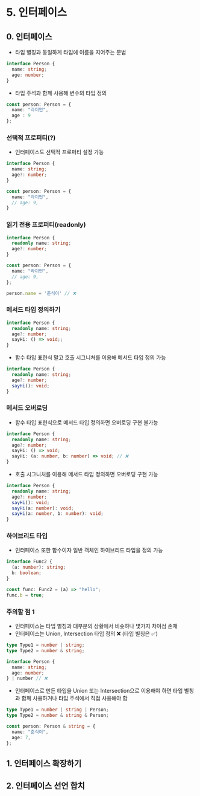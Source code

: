 # 5. 인터페이스

## 0. 인터페이스
- 타입 별칭과 동일하게 타입에 이름을 지어주는 문법

```typescript
interface Person {
  name: string;
  age: number;
}
```

- 타입 주석과 함께 사용해 변수의 타입 정의

```typescript
const person: Person = {
  name: "라이언",
  age : 9
};
```

### 선택적 프로퍼티(?)
- 인터페이스도 선택적 프로퍼티 설정 가능
```typescript
interface Person {
  name: string;
  age?: number;
}

const person: Person = {
  name: "라이언",
  // age: 9,
}
```
  
### 읽기 전용 프로퍼티(readonly)
```typescript
interface Person {
  readonly name: string;
  age?: number;
}

const person: Person = {
  name: "라이언",
  // age: 9,
};

person.name = '춘식이' // ❌
```
  
### 메서드 타입 정의하기
```typescript
interface Person {
  readonly name: string;
  age?: number;
  sayHi: () => void;;
}
```

- 함수 타입 표현식 말고 호출 시그니쳐를 이용해 메서드 타입 정의 가능
```typescript
interface Person {
  readonly name: string;
  age?: number;
  sayHi(): void;
}
```

### 메서드 오버로딩
- 함수 타입 표현식으로 메서드 타입 정의하면 오버로딩 구현 불가능

```typescript
interface Person {
  readonly name: string;
  age?: number;
  sayHi: () => void; 
  sayHi: (a: number, b: number) => void; // ❌
}
```

- 호출 시그니처를 이용해 메서드 타입 정의하면 오버로딩 구현 가능

```typescript
interface Person {
  readonly name: string;
  age?: number;
  sayHi(): void;
  sayHi(a: number): void;
  sayHi(a: number, b: number): void;
}
```


### 하이브리드 타입
- 인터페이스 또한 함수이자 일반 객체인 하이브리드 타입을 정의 가능
```typescript
interface Func2 {
  (a: number): string;
  b: boolean;
}

const func: Func2 = (a) => "hello";
func.b = true;
```

### 주의할 점 1
- 인터페이스는 타입 별칭과 대부분의 상황에서 비슷하나 몇가지 차이점 존재
- 인터페이스는 Union, Intersection 타입 정의 ❌ (타입 별칭은 ✅)

```typescript
type Type1 = number | string;
type Type2 = number & string;

interface Person {
  name: string;
  age: number;
} | number // ❌
```

- 인터페이스로 만든 타입을 Union 또는 Intersection으로 이용해야 하면 타입 별칭과 함께 사용하거나 타입 주석에서 직접 사용해야 함

```typescript
type Type1 = number | string | Person;
type Type2 = number & string & Person;

const person: Person & string = {
  name: "춘식이",
  age: 7,
};

  ```

  
## 1. 인터페이스 확장하기
## 2. 인터페이스 선언 합치
